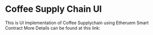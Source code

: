 # Coffee Supply Chain UI

This is UI Implementation of Coffee Supplychain using Etheruem Smart Contract
More Details can be found at this link: 


